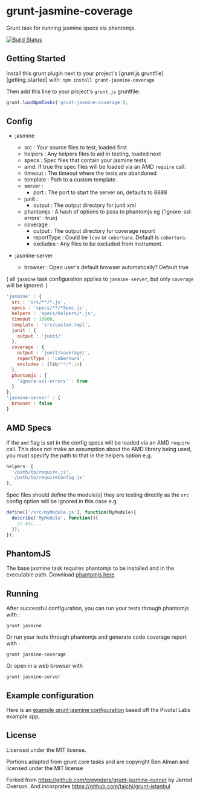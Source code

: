 # grunt-jasmine-coverage

Grunt task for running jasmine specs via phantomjs.

[![Build Status](https://travis-ci.org/mebusw/grunt-jasmine-coverage.png?branch=master)](https://travis-ci.org/mebusw/grunt-jasmine-coverage)
## Getting Started

Install this grunt plugin next to your project's [grunt.js gruntfile][getting_started] with: `npm install grunt-jasmine-coverage`

Then add this line to your project's `grunt.js` gruntfile:

```javascript
grunt.loadNpmTasks('grunt-jasmine-coverage');
```

## Config
- jasmine
  - src : Your source files to test, loaded first
  - helpers : Any helpers files to aid in testing, loaded next
  - specs : Spec files that contain your jasmine tests
  - amd: If true the spec files will be loaded via an AMD `require` call.
  - timeout : The timeout where the tests are abandoned
  - template : Path to a custom template.
  - server :
     - port : The port to start the server on, defaults to 8888
  - junit :
     - output : The output directory for junit xml
  - phantomjs : A hash of options to pass to phantomjs eg {'ignore-ssl-errors' : true}
  - coverage :
     - output : The output directory for coverage report
     - reportType : Could be `lcov` or `cobertura`. Default is `cobertura`.
     - excludes : Any files to be excluded from instrument.

- jasmine-server
  - browser : Open user's default browser automatically? Default true

( all `jasmine` task configuration applies to `jasmine-server`, but only `coverage` will be ignored. )

```javascript
'jasmine' : {
  src : 'src/**/*.js',
  specs : 'specs/**/*Spec.js',
  helpers : 'specs/helpers/*.js',
  timeout : 10000,
  template : 'src/custom.tmpl',
  junit : {
    output : 'junit/'
  },
  coverage : {
    output : 'junit/coverage/',
    reportType : 'cobertura',
    excludes : [lib/**/*.js]    
  },
  phantomjs : {
    'ignore-ssl-errors' : true
  }
},
'jasmine-server' : {
  browser : false
}
```

## AMD Specs

If the `amd` flag is set in the config specs will be loaded via an AMD `require` call.  This does not make an assumption about the AMD library being used, you must specify the path to that in the helpers option e.g.

```javascript
helpers: [
  '/path/to/require.js',
  '/path/to/requireConfig.js'
],
```

Spec files should define the module(s) they are testing directly as the `src` config option will be ignored in this case e.g.

```javascript
define(['/src/myModule.js'], function(MyModule){
  describe('MyModule', function(){
    // etc...
  });
});
```

## PhantomJS

The base jasmine task requires phantomjs to be installed and in the executable path. Download [phantomjs here](http://phantomjs.org/)

## Running

After successful configuration, you can run your tests through phantomjs with :

```grunt jasmine```

Or run your tests through phantomjs and generate code coverage report with :

```grunt jasmine-coverage```

Or open in a web browser with

```grunt jasmine-server```

## Example configuration

Here is an [example grunt jasmine configuration](https://github.com/jsoverson/grunt-jasmine-runner-example) based off the
 Pivotal Labs example app.


## License
Licensed under the MIT license.

Portions adapted from grunt core tasks and are copyright Ben Alman and licensed under the MIT license

Forked from https://github.com/creynders/grunt-jasmine-runner by Jarrod Overson. And incorprates https://github.com/taichi/grunt-istanbul
